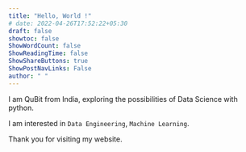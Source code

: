 ```yaml
---
title: "Hello, World !"
# date: 2022-04-26T17:52:22+05:30
draft: false
showtoc: false
ShowWordCount: false
ShowReadingTime: false
ShowShareButtons: true
ShowPostNavLinks: False
author: " "
---
```


I am QuBit from India, exploring the possibilities of Data Science with python.

I am interested in `Data Engineering`, `Machine Learning`.

Thank you for visiting my website.
